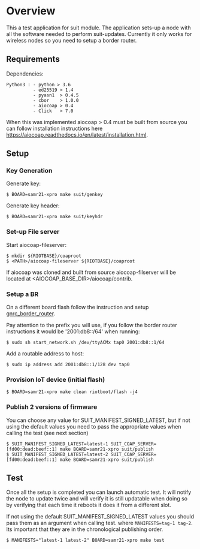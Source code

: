 # Overview

This a test application for suit module. The application sets-up a node with all
the software needed to perform suit-updates. Currently it only works for wireless
nodes so you need to setup a border router.

## Requirements

Dependencies:

    Python3 : - python > 3.6
              - ed25519 > 1.4
              - pyasn1  > 0.4.5
              - cbor    > 1.0.0
              - aiocoap > 0.4
              - Click   > 7.0

When this was implemented aiocoap > 0.4 must be built from source you can follow
installation instructions here https://aiocoap.readthedocs.io/en/latest/installation.html.

## Setup

### Key Generation

Generate key:

    $ BOARD=samr21-xpro make suit/genkey

Generate key header:

    $ BOARD=samr21-xpro make suit/keyhdr

### Set-up File server

Start aiocoap-fileserver:

    $ mkdir ${RIOTBASE}/coaproot
    $ <PATH>/aiocoap-fileserver ${RIOTBASE}/coaproot

If aiocoap was cloned and built from source aiocoap-filserver will be located
at <AIOCOAP_BASE_DIR>/aiocoap/contrib.

### Setup a BR

On a different board flash follow the instruction and setup [gnrc_border_router](https://github.com/RIOT-OS/RIOT/tree/master/examples/gnrc_border_router).

Pay attention to the prefix you will use, if you follow the border router instructions
it would be '2001:db8::/64' when running:

    $ sudo sh start_network.sh /dev/ttyACMx tap0 2001:db8::1/64

Add a routable address to host:

    $ sudo ip address add 2001:db8::1/128 dev tap0

### Provision IoT device (initial flash)

    $ BOARD=samr21-xpro make clean riotboot/flash -j4

### Publish 2 versions of firmware

You can choose any value for SUIT_MANIFEST_SIGNED_LATEST, but if not using the default values you need to pass the
appropriate values when calling the test (see next section)

    $ SUIT_MANIFEST_SIGNED_LATEST=latest-1 SUIT_COAP_SERVER=[fd00:dead:beef::1] make BOARD=samr21-xpro suit/publish
    $ SUIT_MANIFEST_SIGNED_LATEST=latest-2 SUIT_COAP_SERVER=[fd00:dead:beef::1] make BOARD=samr21-xpro suit/publish

## Test

Once all the setup is completed you can launch automatic test. It will notify the node to update
twice and will verify it is still updatable when doing so by verifying that each time it reboots
it does it from a different slot.

If not using the default SUIT_MANIFEST_SIGNED_LATEST values you should pass them as an argument when calling test.
where `MANIFESTS=tag-1 tag-2`. Its important that they are in the chronological publishing order.

    $ MANIFESTS="latest-1 latest-2" BOARD=samr21-xpro make test
